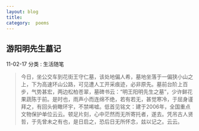 ```yaml
---
layout: blog  
title:   
category:  poems
---
```


## 游阳明先生墓记

11-02-17	分类 : 生活随笔

>今日，坐公交车到花街王守仁墓，该处地偏人希，墓地坐落于一偏狭小山之上，下为高速环山公路，可见遭人工开采痕迹，必非原先。墓前台阶上百步，气势甚宏，两边松柏苍翠，墓碑书云：“明王阳明先生之墓”，少许鲜花果蔬陈于前。是时也，雨声小而连绵不绝，若有若无，甚觉寒冷，于屈身谨拜之，有回头俯瞰环宇，不禁唏嘘。低首见铭文：建于2006年，全国重点文物保护单位云云。顿足片刻，心中茫然而无所寄托者，遂去。凭吊古人贤哲，于先曾未之有也，是日启之，恐后日无所怀念，兹以记之。云云。
